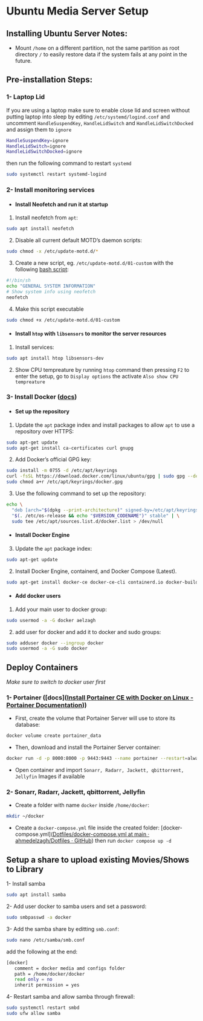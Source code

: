 # Ubuntu Media Server Setup

## Installing Ubuntu Server Notes:
- Mount `/home` on a different partition, not the same partition as root directory `/` to easily restore data if the system fails at any point in the future.

## Pre-installation Steps:
### 1- Laptop Lid
If you are using a laptop make sure to enable close lid and screen without putting laptop into sleep by editing `/etc/systemd/logind.conf` and uncomment `HandleSuspendKey`, `HandleLidSwitch` and `HandleLidSwitchDocked` and assign them to `ignore`
```bash
HandleSuspendKey=ignore
HandleLidSwitch=ignore
HandleLidSwitchDocked=ignore
```
then run the following command to restart `systemd`
```bash
sudo systemctl restart systemd-logind
```

### 2- Install monitoring services
- #### Install Neofetch and run it at startup
1. Install neofetch from `apt`:
```bash
sudo apt install neofetch
```
2. Disable all current default MOTD’s daemon scripts:
```bash
sudo chmod -x /etc/update-motd.d/*
```
3. Create a new script, eg. `/etc/update-motd.d/01-custom` with the following [bash script](https://linuxconfig.org/bash-scripting-tutorial-for-beginners):
```bash
#!/bin/sh
echo "GENERAL SYSTEM INFORMATION"
# Show system info using neofetch
neofetch
```
4. Make this script executable
```bash
sudo chmod +x /etc/update-motd.d/01-custom
```
- #### Install `htop` with `libsensors` to monitor the server resources
1. Install services:
```bash
sudo apt install htop libsensors-dev
```
2. Show CPU tempreature by running `htop` command then pressing `F2` to enter the setup, go to `Display options` the activate `Also show CPU tempreature`

### 3- Install Docker ([docs](https://docs.docker.com/engine/install/ubuntu/))
- #### Set up the repository
1. Update the `apt` package index and install packages to allow `apt` to use a repository over HTTPS:
```bash
sudo apt-get update
sudo apt-get install ca-certificates curl gnupg
```
2. Add Docker’s official GPG key:
```bash
sudo install -m 0755 -d /etc/apt/keyrings
curl -fsSL https://download.docker.com/linux/ubuntu/gpg | sudo gpg --dearmor -o /etc/apt/keyrings/docker.gpg
sudo chmod a+r /etc/apt/keyrings/docker.gpg
```
3. Use the following command to set up the repository:
```bash
echo \
  "deb [arch="$(dpkg --print-architecture)" signed-by=/etc/apt/keyrings/docker.gpg] https://download.docker.com/linux/ubuntu \
  "$(. /etc/os-release && echo "$VERSION_CODENAME")" stable" | \
  sudo tee /etc/apt/sources.list.d/docker.list > /dev/null
```
- #### Install Docker Engine
3. Update the `apt` package index:
```bash
sudo apt-get update
```
2. Install Docker Engine, containerd, and Docker Compose (Latest).
```bash
sudo apt-get install docker-ce docker-ce-cli containerd.io docker-buildx-plugin docker-compose-plugin
```
- #### Add docker users
1. Add your main user to docker group:
```bash
sudo usermod -a -G docker aelzagh
```
2. add user for docker and add it to docker and sudo groups:
```bash
sudo adduser docker --ingroup docker
sudo usermod -a -G sudo docker
```

## Deploy Containers
*Make sure to switch to docker user first*
### 1- Portainer ([docs]([Install Portainer CE with Docker on Linux - Portainer Documentation](https://docs.portainer.io/start/install-ce/server/docker/linux)))
- First, create the volume that Portainer Server will use to store its database:
```bash
docker volume create portainer_data
```
- Then, download and install the Portainer Server container:
```bash
docker run -d -p 8000:8000 -p 9443:9443 --name portainer --restart=always -v /var/run/docker.sock:/var/run/docker.sock -v portainer_data:/data portainer/portainer-ce:latest
```
- Open container and import `Sonarr, Radarr, Jackett, qbittorrent, Jellyfin` Images if available

### 2- Sonarr, Radarr, Jackett, qbittorrent, Jellyfin
- Create a folder with name `docker` inside `/home/docker`:
```bash
mkdir ~/docker
```
- Create a `docker-compose.yml` file inside the created folder: [docker-compose.yml]([Dotfiles/docker-compose.yml at main · ahmedelzagh/Dotfiles · GitHub](https://github.com/ahmedelzagh/Dotfiles/blob/main/Linux/docker-compose/Media-Library/docker-compose.yml)) then run `docker compose up -d`

## Setup a share to upload existing Movies/Shows to Library
1- Install samba
```bash
sudo apt install samba
```
2- Add user docker to samba users and set a password:
```bash
sudo smbpasswd -a docker
```
3- Add the samba share by editting `smb.conf`:
```bash
sudo nano /etc/samba/smb.conf
```
add the following at the end:
```bash
[docker]
   comment = docker media amd configs folder
   path = /home/docker/docker
   read only = no
   inherit permission = yes
```
4- Restart samba and allow samba through firewall:
```bash
sudo systemctl restart smbd
sudo ufw allow samba
```